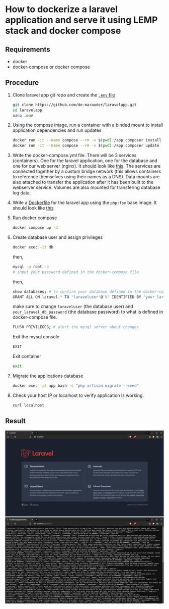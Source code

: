 # How to dockerize a laravel application and serve it using LEMP stack and docker compose

## Requirements
- docker
- docker-compose or docker compose

## Procedure

1. Clone laravel app git repo and create the [`.env` file](./.env)
   ```bash
   git clone https://github.com/de-marauder/laravelapp.git
   cd laravelapp
   nano .env
   ```
2. Using the compose image, run a container with a binded mount to install application dependencies and run updates
   ```bash
   docker run -it --name compose --rm -v $(pwd):/app composer install
   docker run -it --name compose --rm -v $(pwd):/app composer update
   ```
3. Write the docker-compose.yml file. There will be 3 services (containers). One for the laravel application, one for the database and one for our web server (nginx). It should look like [this](./docker-compose.yml). The services are connected together by a custom bridge network (this allows containers to reference themselves using their names as a DNS). Data mounts are also attached to transfer the application after it has been built to the webserver service. Volumes are also mounted for transfering database log data. 
4. Write a [Dockerfile](./Dockerfile) for the laravel app using the `php:fpm` base image. It should look like [this](./Dockerfile)
5. Run docker compose
   ```bash
   docker compose up -d
   ```
6. Create database user and assign privileges
   ```bash
   docker exec -it db 
   ```
   then,
   ```bash
   mysql -u root -p
   # input your password defined in the docker-compose file
   ```
   then,
   ```bash
   show databases; # to confirm your database defined in the docker-compose file was created
   GRANT ALL ON laravel.* TO 'laraveluser'@'%' IDENTIFIED BY 'your_laravel_db_password';
   ```
   make sure to change `laraveluser` (the database user) and `your_laravel_db_password` (the database password) to what is defined in docker-compose file.
   ```bash
   FLUSH PRIVILEGES; # alert the mysql server about changes
   ```
   Exit the mysql console
   ```bash
   EXIT
   ```
   Exit container
   ```bash
   exit
   ```

7. Migrate the applications database
   ```bash
   docker exec -it app bash -c "php artisan migrate --seed"
   ```
8. Check your host IP or localhost to verify application is working.
   ```bash
   curl localhost
   ```

## Result
<img src="./home.png" alt="result" />
<img src="./articles.png" alt="result" />
